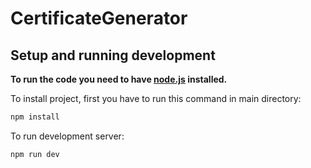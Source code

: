 # CertificateGenerator

## Setup and running development
**To run the code you need to have <a href="nodejs.org" target="_blank">node.js</a> installed.**

To install project, first you have to run this command in main directory:



```bash
npm install
```

To run development server:

```bash
npm run dev
```
